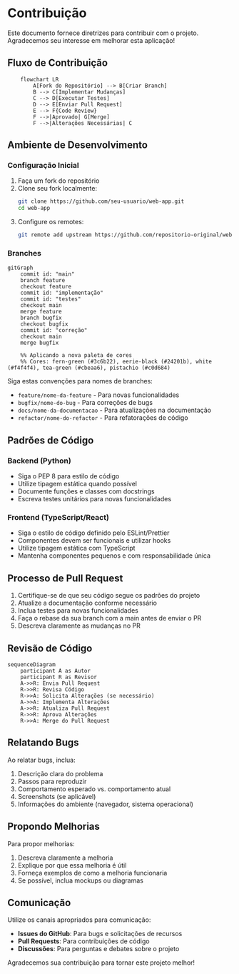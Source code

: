 # Contribuição

Este documento fornece diretrizes para contribuir com o projeto. Agradecemos seu interesse em melhorar esta aplicação!

## Fluxo de Contribuição

```mermaid
    flowchart LR
        A[Fork do Repositório] --> B[Criar Branch]
        B --> C[Implementar Mudanças]
        C --> D[Executar Testes]
        D --> E[Enviar Pull Request]
        E --> F{Code Review}
        F -->|Aprovado| G[Merge]
        F -->|Alterações Necessárias| C

```

## Ambiente de Desenvolvimento

### Configuração Inicial

1. Faça um fork do repositório
2. Clone seu fork localmente:
   ```bash
   git clone https://github.com/seu-usuario/web-app.git
   cd web-app
   ```
3. Configure os remotes:
   ```bash
   git remote add upstream https://github.com/repositorio-original/web-app.git
   ```

### Branches

```mermaid
gitGraph
    commit id: "main"
    branch feature
    checkout feature
    commit id: "implementação"
    commit id: "testes"
    checkout main
    merge feature
    branch bugfix
    checkout bugfix
    commit id: "correção"
    checkout main
    merge bugfix

    %% Aplicando a nova paleta de cores
    %% Cores: fern-green (#3c6b22), eerie-black (#24201b), white (#f4f4f4), tea-green (#cbeaa6), pistachio (#c0d684)
```

<style>
  /* Customização das cores do gitGraph */
  .mermaid .commit-id,
  .mermaid .commit-msg,
  .mermaid .branch {
    fill: #24201b !important;
  }
  .mermaid .branch-label {
    fill: #24201b !important;
  }
  .mermaid .commit {
    fill: #3c6b22 !important;
  }
  .mermaid .arrow {
    stroke: #c0d684 !important;
  }
</style>

Siga estas convenções para nomes de branches:

- `feature/nome-da-feature` - Para novas funcionalidades
- `bugfix/nome-do-bug` - Para correções de bugs
- `docs/nome-da-documentacao` - Para atualizações na documentação
- `refactor/nome-do-refactor` - Para refatorações de código

## Padrões de Código

### Backend (Python)

- Siga o PEP 8 para estilo de código
- Utilize tipagem estática quando possível
- Documente funções e classes com docstrings
- Escreva testes unitários para novas funcionalidades

### Frontend (TypeScript/React)

- Siga o estilo de código definido pelo ESLint/Prettier
- Componentes devem ser funcionais e utilizar hooks
- Utilize tipagem estática com TypeScript
- Mantenha componentes pequenos e com responsabilidade única

## Processo de Pull Request

1. Certifique-se de que seu código segue os padrões do projeto
2. Atualize a documentação conforme necessário
3. Inclua testes para novas funcionalidades
4. Faça o rebase da sua branch com a main antes de enviar o PR
5. Descreva claramente as mudanças no PR

## Revisão de Código

```mermaid
sequenceDiagram
    participant A as Autor
    participant R as Revisor
    A->>R: Envia Pull Request
    R->>R: Revisa Código
    R->>A: Solicita Alterações (se necessário)
    A->>A: Implementa Alterações
    A->>R: Atualiza Pull Request
    R->>R: Aprova Alterações
    R->>A: Merge do Pull Request
```

## Relatando Bugs

Ao relatar bugs, inclua:

1. Descrição clara do problema
2. Passos para reproduzir
3. Comportamento esperado vs. comportamento atual
4. Screenshots (se aplicável)
5. Informações do ambiente (navegador, sistema operacional)

## Propondo Melhorias

Para propor melhorias:

1. Descreva claramente a melhoria
2. Explique por que essa melhoria é útil
3. Forneça exemplos de como a melhoria funcionaria
4. Se possível, inclua mockups ou diagramas

## Comunicação

Utilize os canais apropriados para comunicação:

- **Issues do GitHub**: Para bugs e solicitações de recursos
- **Pull Requests**: Para contribuições de código
- **Discussões**: Para perguntas e debates sobre o projeto

Agradecemos sua contribuição para tornar este projeto melhor!
